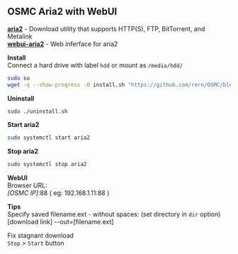 OSMC Aria2 with WebUI
---

[**aria2**](https://aria2.github.io/) - Download utility that supports HTTP(S), FTP, BitTorrent, and Metalink  
[**webui-aria2**](https://github.com/ziahamza/webui-aria2) - Web inferface for aria2  


**Install**  
Connect a hard drive with label `hdd` or mount as `/media/hdd/`  
```sh
sudo su
wget -q --show-progress -O install.sh "https://github.com/rern/OSMC/blob/master/aria2/install.sh?raw=1"; chmod +x install.sh; ./install.sh
```

**Uninstall**  
```sh
sudo ./uninstall.sh
```

**Start aria2**  
```sh
sudo systemctl start aria2
```

**Stop aria2**  
```sh
sudo systemctl stop aria2
```

**WebUI**  
Browser URL:  
_[OSMC IP]_:88 ( eg: 192.168.1.11:88 )  

**Tips**  
Specify saved filename.ext - without spaces: (set directory in `dir` option)  
[download link] --out=[filename.ext]   

Fix stagnant download  
`Stop` > `Start` button  
